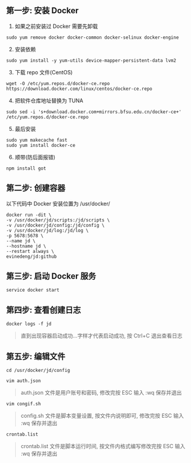 ## 第一步: 安装 Docker

1. 如果之前安装过 Docker 需要先卸载

`sudo yum remove docker docker-common docker-selinux docker-engine`

2. 安装依赖

`sudo yum install -y yum-utils device-mapper-persistent-data lvm2`

3. 下载 repo 文件(CentOS)

`wget -O /etc/yum.repos.d/docker-ce.repo https://download.docker.com/linux/centos/docker-ce.repo`

4. 把软件仓库地址替换为 TUNA

`sudo sed -i 's+download.docker.com+mirrors.bfsu.edu.cn/docker-ce+' /etc/yum.repos.d/docker-ce.repo`

5. 最后安装

```
sudo yum makecache fast
sudo yum install docker-ce
```

6. 顺带(防后面报错)

`npm install got`

## 第二步: 创建容器

以下代码中 Docker 安装位置为 /usr/docker/ 

```
docker run -dit \
-v /usr/docker/jd/scripts:/jd/scripts \
-v /usr/docker/jd/config:/jd/config \
-v /usr/docker/jd/log:/jd/log \
-p 5678:5678 \
--name jd \
--hostname jd \
--restart always \
evinedeng/jd:github
```

## 第三步: 启动 Docker 服务

`service docker start`

## 第四步: 查看创建日志

`docker logs -f jd`

> 直到出现容器启动成功...字样才代表启动成功, 按 Ctrl+C 退出查看日志

## 第五步: 编辑文件

```
cd /usr/docker/jd/config
```

`vim auth.json`
> auth.json 文件是用户账号和密码, 修改完按 ESC 输入 :wq 保存并退出

`vim congif.sh`
> config.sh 文件是脚本变量设置, 按文件内说明即可, 修改完按 ESC 输入 :wq 保存并退出

`crontab.list`
> crontab.list 文件是脚本运行时间, 按文件内格式编写修改完按 ESC 输入 :wq 保存并退出
